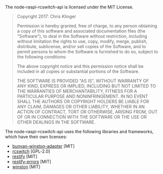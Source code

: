 The node-raspi-rcswitch-api is licensed under the MIT License.

>Copyright 2017: Chris Klinger
>
>Permission is hereby granted, free of charge, to any person obtaining a copy of this software and associated documentation files (the "Software"), to deal in the Software without restriction, including without limitation the rights to use, copy, modify, merge, publish, distribute, sublicense, and/or sell copies of the Software, and to permit persons to whom the Software is furnished to do so, subject to the following conditions:
>
>The above copyright notice and this permission notice shall be included in all copies or substantial portions of the Software.
>
>THE SOFTWARE IS PROVIDED "AS IS", WITHOUT WARRANTY OF ANY KIND, EXPRESS OR IMPLIED, INCLUDING BUT NOT LIMITED TO THE WARRANTIES OF MERCHANTABILITY, FITNESS FOR A PARTICULAR PURPOSE AND NONINFRINGEMENT. IN NO EVENT SHALL THE AUTHORS OR COPYRIGHT HOLDERS BE LIABLE FOR ANY CLAIM, DAMAGES OR OTHER LIABILITY, WHETHER IN AN ACTION OF CONTRACT, TORT OR OTHERWISE, ARISING FROM, OUT OF OR IN CONNECTION WITH THE SOFTWARE OR THE USE OR OTHER DEALINGS IN THE SOFTWARE.

The node-raspi-rcswitch-api uses the following libraries and frameworks, which have their own licenses:

- [bunyan-winston-adapter](https://www.npmjs.com/package/bunyan-winston-adapter) [MIT]
- [rcswitch](https://www.npmjs.com/package/rcswitch) [GPL-2.0]
- [restify](https://www.npmjs.com/package/restify) [MIT]
- [restify-errors](https://www.npmjs.com/package/restify-errors) [MIT]
- [winston](https://www.npmjs.com/package/winston) [MIT]
